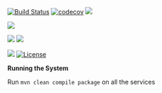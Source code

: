[![Build Status](https://travis-ci.org/stackroute/ibm-wave5-coworking.svg?branch=v1.0.1)](https://travis-ci.org/stackroute/ibm-wave5-coworking)
[![codecov](https://codecov.io/gh/stackroute/ibm-wave5-coworking/branch/v1.0.1/graph/badge.svg)](https://codecov.io/gh/stackroute/ibm-wave5-coworking)
![](https://img.shields.io/codecov/c/github/stackroute/ibm-wave5-coworking/v1.0.1.svg?style=flat)

![](https://img.shields.io/github/issues/stackroute/ibm-wave5-coworking.svg?style=popout)

![](https://img.shields.io/github/contributors/stackroute/ibm-wave5-coworking.svg?style=popout)
![](https://img.shields.io/github/last-commit/stackroute/ibm-wave5-coworking/master.svg?style=popout)

![](https://img.shields.io/github/repo-size/stackroute/ibm-wave5-coworking.svg?style=popout)
[![License](https://img.shields.io/badge/License-Apache%202.0-blue.svg)](https://opensource.org/licenses/Apache-2.0)

****Running the System****

Run ```mvn clean compile package``` on all the services
